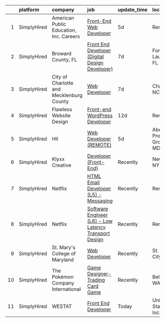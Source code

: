 

|    | platform    | company                                  | job                                                                                                                                                                | update_time   | location                    |
|---:|:------------|:-----------------------------------------|:-------------------------------------------------------------------------------------------------------------------------------------------------------------------|:--------------|:----------------------------|
|  1 | SimplyHired | American Public Education, Inc. Careers  | [Front-End Web Developer](https://www.simplyhired.com/job/b2GK5lGnb4w_kJNhy7q5wZNeGUQNRQM83ls9BEI584iTzw1AoZLIcQ?q=design+developer)                               | 5d            | Remote                      |
|  2 | SimplyHired | Broward County, FL                       | [Front End Developer (Digital Design Developer)](https://www.simplyhired.com/job/eaYJ5TzYPZfnfenir25JHJATi3Mh_1-qvFbO7PcEDwShdZoyIrdhAw?q=design+developer)        | 7d            | Fort Lauderdale, FL         |
|  3 | SimplyHired | City of Charlotte and Mecklenburg County | [Web Developer](https://www.simplyhired.com/job/3f6xXqhTEY2pWB-OyNiKxrYF6O_-OzlhAqCWTXQSdqEhDPMEyCemzQ?q=design+developer)                                         | 7d            | Charlotte, NC               |
|  4 | SimplyHired | Flawless Website Design                  | [Front-end WordPress Developer](https://www.simplyhired.com/job/7nUNHBLAjJhH1dtx6Tpj5rvAr71dZrCzzGnJhsgFap7PFK7Ur-NQIw?q=design+developer)                         | 12d           | Remote                      |
|  5 | SimplyHired | HII                                      | [Web Developer (REMOTE)](https://www.simplyhired.com/job/S7BdGUXn4QmKRlqAaTBvJv38_LJEZCA5XCN2hbkaP9fvm8VKP_X-hg?q=design+developer)                                | 5d            | Aberdeen Proving Ground, MD |
|  6 | SimplyHired | Klyxx Creative                           | [Developer (Front-End)](https://www.simplyhired.com/job/WpTrVnhW_ECyDoDAGX7AdPluRTvAkhCBJABCoqyCgQKZS182UbRHgQ?q=design+developer)                                 | Recently      | New York, NY                |
|  7 | SimplyHired | Netflix                                  | [HTML Email Developer (L5) - Messaging](https://www.simplyhired.com/job/1bXVxt5BiO0MD0IViaSIetDkT_fhFoZwnqAbC8nd3-MrVMl4GV84Zg?q=design+developer)                 | Recently      | Remote                      |
|  8 | SimplyHired | Netflix                                  | [Software Engineer (L6) - Low Latency Transport Design](https://www.simplyhired.com/job/REAKIiApVKnCuIgODzfI1KctgVtg1r5q5COc1sKnho2pWWgQ46_l5g?q=design+developer) | Recently      | Remote                      |
|  9 | SimplyHired | St. Mary's College of Maryland           | [Web Developer](https://www.simplyhired.com/job/ZNB32d12hG6hWQCOwpiurj3sWyBV56-bXaI6E5ku2Xcx8ah9CkzcQw?q=design+developer)                                         | Recently      | St. Mary's City, MD         |
| 10 | SimplyHired | The Pokémon Company International        | [Game Designer- Trading Card Game](https://www.simplyhired.com/job/V33blqOSJQBXPOw2iELZQ8ARzHfi03gfmLTE4HrGSHKHxrXA1ZyZCQ?q=design+developer)                      | Recently      | Bellevue, WA                |
| 11 | SimplyHired | WESTAT                                   | [Front End Developer](https://www.simplyhired.com/job/8GBdfCmqEs8oPd_c1vXnuQ0GMMBJsoI8f7adVhVkWGKNFg3kCa7EnQ?q=design+developer)                                   | Today         | United States +1 location   |